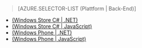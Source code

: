 ﻿> [AZURE.SELECTOR-LIST (Plattform | Back-End)]
- [(Windows Store C# | .NET)](mobile-services-dotnet-backend-windows-store-dotnet-upload-data-blob-storage.md)
- [(Windows Store C# | JavaScript)](mobile-services-windows-store-dotnet-upload-data-blob-storage.md)
- [(Windows Phone | .NET)](mobile-services-dotnet-backend-windows-phone-upload-data-blob-storage.md)
- [(Windows Phone | JavaScript)](mobile-services-windows-phone-upload-data-blob-storage.md)


<!--HONumber=42-->
